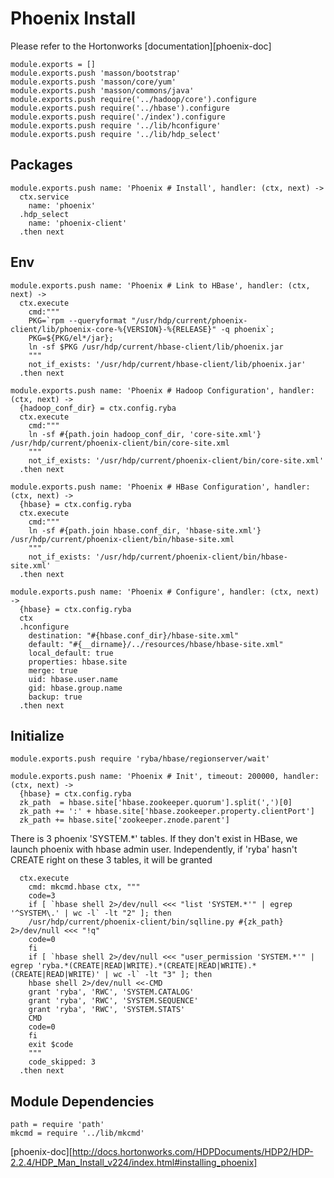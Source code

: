 
# Phoenix Install

Please refer to the Hortonworks [documentation][phoenix-doc]

    module.exports = []
    module.exports.push 'masson/bootstrap'
    module.exports.push 'masson/core/yum'
    module.exports.push 'masson/commons/java'
    module.exports.push require('../hadoop/core').configure
    module.exports.push require('../hbase').configure
    module.exports.push require('./index').configure
    module.exports.push require '../lib/hconfigure'
    module.exports.push require '../lib/hdp_select'

## Packages

    module.exports.push name: 'Phoenix # Install', handler: (ctx, next) ->
      ctx.service
        name: 'phoenix'
      .hdp_select
        name: 'phoenix-client'
      .then next

## Env

    module.exports.push name: 'Phoenix # Link to HBase', handler: (ctx, next) ->
      ctx.execute
        cmd:"""
        PKG=`rpm --queryformat "/usr/hdp/current/phoenix-client/lib/phoenix-core-%{VERSION}-%{RELEASE}" -q phoenix`;
        PKG=${PKG/el*/jar};
        ln -sf $PKG /usr/hdp/current/hbase-client/lib/phoenix.jar
        """
        not_if_exists: '/usr/hdp/current/hbase-client/lib/phoenix.jar'
      .then next

    module.exports.push name: 'Phoenix # Hadoop Configuration', handler: (ctx, next) ->
      {hadoop_conf_dir} = ctx.config.ryba
      ctx.execute
        cmd:"""
        ln -sf #{path.join hadoop_conf_dir, 'core-site.xml'} /usr/hdp/current/phoenix-client/bin/core-site.xml
        """
        not_if_exists: '/usr/hdp/current/phoenix-client/bin/core-site.xml'
      .then next

    module.exports.push name: 'Phoenix # HBase Configuration', handler: (ctx, next) ->
      {hbase} = ctx.config.ryba
      ctx.execute
        cmd:"""
        ln -sf #{path.join hbase.conf_dir, 'hbase-site.xml'} /usr/hdp/current/phoenix-client/bin/hbase-site.xml
        """
        not_if_exists: '/usr/hdp/current/phoenix-client/bin/hbase-site.xml'
      .then next

    module.exports.push name: 'Phoenix # Configure', handler: (ctx, next) ->
      {hbase} = ctx.config.ryba
      ctx
      .hconfigure
        destination: "#{hbase.conf_dir}/hbase-site.xml"
        default: "#{__dirname}/../resources/hbase/hbase-site.xml"
        local_default: true
        properties: hbase.site
        merge: true
        uid: hbase.user.name
        gid: hbase.group.name
        backup: true
      .then next

## Initialize

    module.exports.push require 'ryba/hbase/regionserver/wait'

    module.exports.push name: 'Phoenix # Init', timeout: 200000, handler: (ctx, next) ->
      {hbase} = ctx.config.ryba
      zk_path  = hbase.site['hbase.zookeeper.quorum'].split(',')[0]
      zk_path += ':' + hbase.site['hbase.zookeeper.property.clientPort']
      zk_path += hbase.site['zookeeper.znode.parent']

There is 3 phoenix 'SYSTEM.*' tables. If they don't exist in HBase, we launch
phoenix with hbase admin user.
Independently, if 'ryba' hasn't CREATE right on these 3 tables, it will be granted

      ctx.execute
        cmd: mkcmd.hbase ctx, """
        code=3
        if [ `hbase shell 2>/dev/null <<< "list 'SYSTEM.*'" | egrep '^SYSTEM\.' | wc -l` -lt "2" ]; then
        /usr/hdp/current/phoenix-client/bin/sqlline.py #{zk_path} 2>/dev/null <<< "!q"
        code=0
        fi
        if [ `hbase shell 2>/dev/null <<< "user_permission 'SYSTEM.*'" | egrep 'ryba.*(CREATE|READ|WRITE).*(CREATE|READ|WRITE).*(CREATE|READ|WRITE)' | wc -l` -lt "3" ]; then
        hbase shell 2>/dev/null <<-CMD
        grant 'ryba', 'RWC', 'SYSTEM.CATALOG'
        grant 'ryba', 'RWC', 'SYSTEM.SEQUENCE'
        grant 'ryba', 'RWC', 'SYSTEM.STATS'
        CMD
        code=0
        fi
        exit $code
        """
        code_skipped: 3
      .then next

## Module Dependencies

    path = require 'path'
    mkcmd = require '../lib/mkcmd'

[phoenix-doc][http://docs.hortonworks.com/HDPDocuments/HDP2/HDP-2.2.4/HDP_Man_Install_v224/index.html#installing_phoenix]
